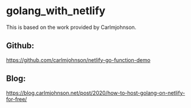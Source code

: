 # golang_with_netlify

This is based on the work provided by Carlmjohnson.

## Github:
https://github.com/carlmjohnson/netlify-go-function-demo

## Blog:
https://blog.carlmjohnson.net/post/2020/how-to-host-golang-on-netlify-for-free/
